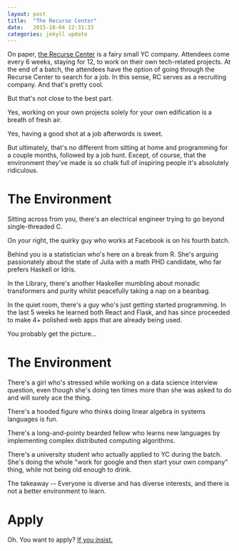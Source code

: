 ```yaml
---
layout: post
title:  "The Recurse Center"
date:   2015-10-04 12:31:33
categories: jekyll update
---
```


On paper, [the Recurse Center](http://www.recurse.com) is a fairy small YC company. 
Attendees come every 6 weeks, staying for 12, to work on their own tech-related projects.
At the end of a batch, the attendees have the option of going through the Recurse Center to
search for a job. In this sense, RC serves as a recruiting company. And that's pretty cool.

But that's not close to the best part.

Yes, working on your own projects solely for your own edification is a breath of fresh air. 

Yes, having a good shot at a job afterwords is sweet.

But ultimately, that's no different from sitting at home and programming for a couple months,
followed by a job hunt. Except, of course, that the environment they've made is so chalk full of inspiring 
people it's absolutely ridiculous.

# The Environment

Sitting across from you, there's an electrical engineer trying to go beyond single-threaded C.

On your right, the quirky guy who works at Facebook is on his fourth batch.

Behind you is a statistician who's here on a break from R. She's arguing passionately about the state of Julia with a math PHD candidate, who far prefers Haskell or Idris.

In the Library, there's another Haskeller mumbling about monadic transformers and purity whilst peacefully taking a nap on a beanbag.

In the quiet room, there's a guy who's just getting started programming. In the last 5 weeks he learned both React and Flask, and has since proceeded to make 4+ polished web apps that are already being used. 

You probably get the picture...

# The Environment

There's a girl who's stressed while working on a data science interview question, even though she's doing ten times more than she was asked to do and will surely ace the thing.

There's a hooded figure who thinks doing linear algebra in systems languages is fun.

There's a long-and-pointy bearded fellow who learns new languages by implementing complex distributed computing algorithms.

There's a university student who actually applied to YC during the batch. She's doing the whole "work for google and then start your own company" thing, while not being old enough to drink.

The takeaway -- Everyone is diverse and has diverse interests, and there is not a better environment to learn.

# Apply

Oh. You want to apply? [If you insist.](http://www.recurse.com)
